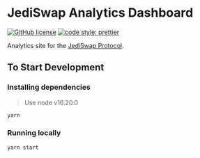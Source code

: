 # JediSwap Analytics Dashboard

[![GitHub license](https://img.shields.io/badge/license-MIT-blue.svg)](https://github.com/jediswaplabs/analytics-dashboard/blob/main/LICENSE) [![code style: prettier](https://img.shields.io/badge/code_style-prettier-ff69b4.svg?style=flat-square)](https://github.com/prettier/prettier)

Analytics site for the [JediSwap Protocol](https://jediswap.xyz).

## To Start Development

### Installing dependencies

>Use node v16.20.0

```bash
yarn
```

### Running locally

```bash
yarn start
```
